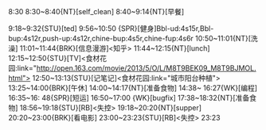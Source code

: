 8:30
8:30~8:40{NT}[self_clean]
8:40~9:14{NT}[早餐]

9:18~9:32{STU}[ted]
9:56~10:50 {SPR}[健身]Bbl-ud:4s15r,Bbl-bup:4s12r,push-up:4s12r,chine-bup:4s5r,chine-fup:4s6r
10:50~11:01{NT}[洗澡]
11:01~11:44{BRK}[信息漫游]<知乎>
11:44~12:15{NT}[lunch]
12:15~12:50{STU}[TV]<食材花园:link="http://open.163.com/movie/2013/5/O/L/M8T9BEK09_M8T9BJMOL.html">
12:50~13:13{STU}[记笔记]<食材花园:link="城市阳台种植">
13:25~14:00{BRK}[午休]
14:00~14:17{NT}[准备食物]
14:38~ 16:27{WK}[编程]<life-time-tracker>
16:35~16: 48{SPR}[短运]
16:50~17:00 {WK}[bugfix]<life-time-tracker>
17:38~18:32{NT}[准备食物]
18:56~19:18{STU}[RB]<失控>
19:18~20:20{NT}[supper]
20:20~23:00{BRK}[看电影]
23:00~23:23{STU}[RB]<失控>
23:23
